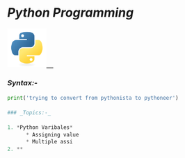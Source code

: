 # _Python Programming_ 

<a href="https://www.python.org" target="_blank"> <img src="https://raw.githubusercontent.com/devicons/devicon/master/icons/python/python-original.svg" alt="python" width="90" height="90"/>&nbsp;&nbsp;&nbsp;&nbsp; </a>

### _Syntax:-_
```python
print('trying to convert from pythonista to pythoneer')

### _Topics:-_

1. *Python Varibales*
      * Assigning value
      * Multiple assi
2. **



